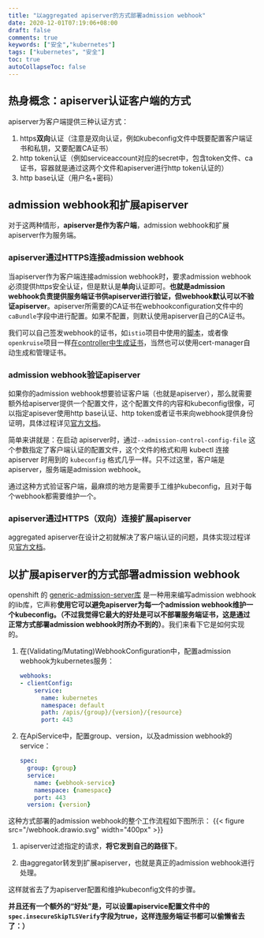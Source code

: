 ```yaml
---
title: "以aggregated apiserver的方式部署admission webhook"
date: 2020-12-01T07:19:06+08:00
draft: false
comments: true
keywords: ["安全","kubernetes"]
tags: ["kubernetes", "安全"]
toc: true
autoCollapseToc: false
---
```


## 热身概念：apiserver认证客户端的方式

apiserver为客户端提供三种认证方式：

1. https**双向**认证（注意是双向认证，例如kubeconfig文件中既要配置客户端证书和私钥，又要配置CA证书）
2. http token认证（例如serviceaccount对应的secret中，包含token文件、ca证书，容器就是通过这两个文件和apiserver进行http token认证的）
3. http base认证（用户名+密码）

## admission webhook和扩展apiserver

对于这两种情形，**apiserver是作为客户端**，admission webhook和扩展apiserver作为服务端。

### apiserver通过HTTPS连接admission webhook

当apiserver作为客户端连接admission webhook时，要求admission webhook必须提供https安全认证，但是默认是**单向**认证即可。**也就是admission webhook负责提供服务端证书供apiserver进行验证，但webhook默认可以不验证apiserver**。apiserver所需要的CA证书在webhookconfiguration文件中的`caBundle`字段中进行配置。如果不配置，则默认使用apiserver自己的CA证书。

我们可以自己签发webhook的证书，如`istio`项目中使用的[脚本](https://github.com/istio/istio/blob/release-0.7/install/kubernetes/webhook-create-signed-cert.sh)，或者像`openkruise`项目一样[在controller中生成证书](https://github.com/openkruise/kruise/blob/master/pkg/webhook/util/controller/webhook_controller.go#L262)，当然也可以使用cert-manager自动生成和管理证书。

### admission webhook验证apiserver

如果你的admission webhook想要验证客户端（也就是apiserver），那么就需要额外给apiserver提供一个配置文件，这个配置文件的内容和kubeconfig很像，可以指定apisever使用http base认证、http token或者证书来向webhook提供身份证明，具体过程详见[官方文档](https://kubernetes.io/zh/docs/reference/access-authn-authz/extensible-admission-controllers/#authenticate-apiservers)。

简单来讲就是：在启动 apiserver时，通过`--admission-control-config-file` 这个参数指定了客户端认证的配置文件，这个文件的格式和用 kubectl 连接 apiserver 时用到的 `kubeconfig` 格式几乎一样。只不过这里，客户端是apiserver，服务端是admission webhook。

通过这种方式验证客户端，最麻烦的地方是需要手工维护kubeconfig，且对于每个webhook都需要维护一个。

### apiserver通过HTTPS（双向）连接扩展apiserver

aggregated apiserver在设计之初就解决了客户端认证的问题，具体实现过程详见[官方文档](https://kubernetes.io/zh/docs/tasks/extend-kubernetes/configure-aggregation-layer/#kubernetes-apiserver-%E5%AE%A2%E6%88%B7%E7%AB%AF%E8%AE%A4%E8%AF%81)。

## 以扩展apiserver的方式部署admission webhook

openshift 的 [generic-admission-server库](https://github.com/openshift/generic-admission-server#generic-admission-server) 是一种用来编写admission webhook的lib库，它声称**使用它可以避免apiserver为每一个admission webhook维护一个kubeconfig。（不过我觉得它最大的好处是可以不部署服务端证书，这是通过正常方式部署admission webhook时所办不到的）**。我们来看下它是如何实现的。

1. 在(Validating/Mutating)WebhookConfiguration中，配置admission webhook为kubernetes服务：

    ```yaml
    webhooks:
    - clientConfig:
        service:
          name: kubernetes
          namespace: default
          path: /apis/{group}/{version}/{resource}
          port: 443
    ```

2. 在ApiService中，配置group、version，以及admission webhook的service：

    ```yaml
    spec:
      group: {group}
      service:
        name: {webhook-service}
        namespace: {namespace}
        port: 443
      version: {version}
    ```

这种方式部署的admission webhook的整个工作流程如下图所示：
{{< figure src="/webhook.drawio.svg" width="400px" >}}

1. apiserver过滤指定的请求，**将它发到自己的路径下**。

2. 由aggregator转发到扩展apiserver，也就是真正的admission webhook进行处理。

这样就省去了为apiserver配置和维护kubeconfig文件的步骤。

**并且还有一个额外的“好处”是，可以设置apiservice配置文件中的 `spec.insecureSkipTLSVerify`字段为true，这样连服务端证书都可以偷懒省去了：）**

